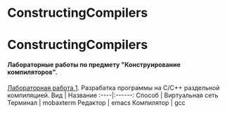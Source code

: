 # ConstructingCompilers
# ConstructingCompilers
#### Лабораторные работы по предмету "Конструирование компиляторов".
[Лабораторная работа 1](https://github.com/EmelKrist/ConstructingCompilers/tree/separateCompilation). Разрабатка программы на С/С++ раздельной компиляцией.
Вид | Название 
:----|:------:
Способ | Виртуальная сеть
Терминал | mobaxterm
Редактор | emacs
Компилятор | gcc


